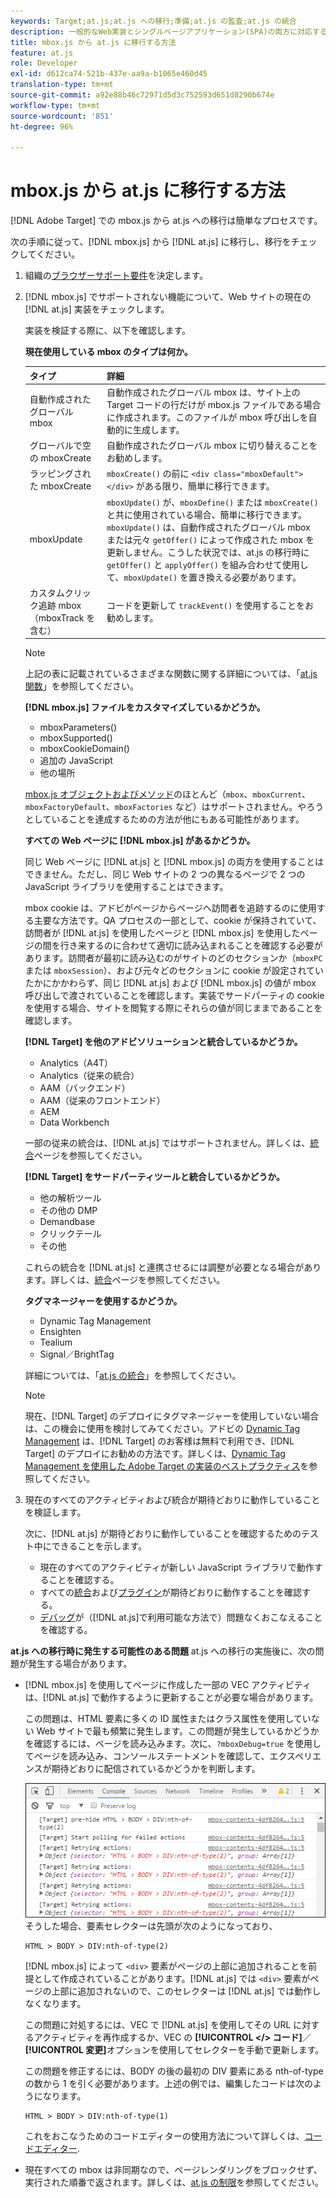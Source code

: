 ```yaml
---
keywords: Target;at.js;at.js への移行;準備;at.js の監査;at.js の統合
description: 一般的なWeb実装とシングルページアプリケーション(SPA)の両方に対応する新しいAdobe [!DNL Target] 向け実装ライブラリであるat.jsへの移行方法を説明します。
title: mbox.js から at.js に移行する方法
feature: at.js
role: Developer
exl-id: d612ca74-521b-437e-aa9a-b1065e460d45
translation-type: tm+mt
source-git-commit: a92e88b46c72971d5d3c752593d651d8290b674e
workflow-type: tm+mt
source-wordcount: '851'
ht-degree: 96%

---
```


# mbox.js から at.js に移行する方法

[!DNL Adobe Target] での mbox.js から at.js への移行は簡単なプロセスです。

次の手順に従って、[!DNL mbox.js] から [!DNL at.js] に移行し、移行をチェックしてください。

1. 組織の[ブラウザーサポート要件](/help/c-implementing-target/c-considerations-before-you-implement-target/supported-browsers.md#reference_01B4BF99E7D545A7998773202A2F6100)を決定します。
1. [!DNL mbox.js] でサポートされない機能について、Web サイトの現在の [!DNL at.js] 実装をチェックします。

   実装を検証する際に、以下を確認します。

   **現在使用している mbox のタイプは何か。**

   | タイプ | 詳細 |
   |--- |--- |
   | 自動作成されたグローバル mbox | 自動作成されたグローバル mbox は、サイト上の Target コードの行だけが mbox.js ファイルである場合に作成されます。このファイルが mbox 呼び出しを自動的に生成します。 |
   | グローバルで空の mboxCreate | 自動作成されたグローバル mbox に切り替えることをお勧めします。 |
   | ラッピングされた mboxCreate | `mboxCreate()` の前に `<div class="mboxDefault"></div>` がある限り、簡単に移行できます。 |
   | mboxUpdate | `mboxUpdate()` が、`mboxDefine()` または `mboxCreate()` と共に使用されている場合、簡単に移行できます。`mboxUpdate()` は、自動作成されたグローバル mbox または元々 `getOffer()` によって作成された mbox を更新しません。こうした状況では、at.js の移行時に `getOffer()` と `applyOffer()` を組み合わせて使用して、`mboxUpdate()` を置き換える必要があります。 |
   | カスタムクリック追跡 mbox（mboxTrack を含む） | コードを更新して `trackEvent()` を使用することをお勧めします。 |

   >[!NOTE]
   >
   >上記の表に記載されているさまざまな関数に関する詳細については、「[at.js 関数](/help/c-implementing-target/c-implementing-target-for-client-side-web/cmp-atjs-functions.md)」を参照してください。

   **[!DNL mbox.js] ファイルをカスタマイズしているかどうか。**

   * mboxParameters()
   * mboxSupported()
   * mboxCookieDomain()
   * 追加の JavaScript
   * 他の場所

   [mbox.js オブジェクトおよびメソッド](/help/c-target/c-visitor-profile/variables-profiles-parameters-methods.md#section_8C78059D15D9452F95636A5640188537)のほとんど（`mbox`、`mboxCurrent`、`mboxFactoryDefault`、`mboxFactories` など）はサポートされません。やろうとしていることを達成するための方法が他にもある可能性があります。

   **すべての Web ページに [!DNL mbox.js] があるかどうか。**

   同じ Web ページに [!DNL at.js] と [!DNL mbox.js] の両方を使用することはできません。ただし、同じ Web サイトの 2 つの異なるページで 2 つの JavaScript ライブラリを使用することはできます。

   mbox cookie は、アドビがページからページへ訪問者を追跡するのに使用する主要な方法です。QA プロセスの一部として、cookie が保持されていて、訪問者が [!DNL at.js] を使用したページと [!DNL mbox.js] を使用したページの間を行き来するのに合わせて適切に読み込まれることを確認する必要があります。訪問者が最初に読み込むのがサイトのどのセクションか（`mboxPC` または `mboxSession`）、および元々どのセクションに cookie が設定されていたかにかかわらず、同じ [!DNL at.js] および [!DNL mbox.js] の値が mbox 呼び出しで渡されていることを確認します。実装でサードパーティの cookie を使用する場合、サイトを閲覧する際にそれらの値が同じままであることを確認します。

   **[!DNL Target] を他のアドビソリューションと統合しているかどうか。**

   * Analytics（A4T）
   * Analytics（従来の統合）
   * AAM（バックエンド）
   * AAM（従来のフロントエンド）
   * AEM
   * Data Workbench

   一部の従来の統合は、[!DNL at.js] ではサポートされません。詳しくは、[統合](/help/c-implementing-target/c-implementing-target-for-client-side-web/c-how-atjs-works/target-atjs-integrations.md#concept_C100BC4F073C4B57A608B309D0157B39)ページを参照してください。

   **[!DNL Target] をサードパーティツールと統合しているかどうか。**

   * 他の解析ツール
   * その他の DMP
   * Demandbase
   * クリックテール
   * その他

   これらの統合を [!DNL at.js] と連携させるには調整が必要となる場合があります。詳しくは、[統合](/help/c-implementing-target/c-implementing-target-for-client-side-web/c-how-atjs-works/target-atjs-integrations.md#concept_C100BC4F073C4B57A608B309D0157B39)ページを参照してください。

   **タグマネージャーを使用するかどうか。**

   * Dynamic Tag Management
   * Ensighten
   * Tealium
   * Signal／BrightTag

   詳細については、「[at.js の統合](/help/c-implementing-target/c-implementing-target-for-client-side-web/c-how-atjs-works/target-atjs-integrations.md#concept_C100BC4F073C4B57A608B309D0157B39)」を参照してください。

   >[!NOTE]
   >
   >現在、[!DNL Target] のデプロイにタグマネージャーを使用していない場合は、この機会に使用を検討してみてください。アドビの [Dynamic Tag Management](https://dtm.adobe.com) は、[!DNL Target] のお客様は無料で利用でき、[!DNL Target] のデプロイにお勧めの方法です。詳しくは、[Dynamic Tag Management を使用した Adobe Target の実装のベストプラクティス](https://experienceleague.adobe.com/docs/dtm/implementing/overview.html)を参照してください。

1. 現在のすべてのアクティビティおよび統合が期待どおりに動作していることを検証します。

   次に、[!DNL at.js] が期待どおりに動作していることを確認するためのテスト中にできることを示します。

   * 現在のすべてのアクティビティが新しい JavaScript ライブラリで動作することを確認する。
   * すべての[統合](/help/c-implementing-target/c-implementing-target-for-client-side-web/c-how-atjs-works/target-atjs-integrations.md#concept_C100BC4F073C4B57A608B309D0157B39)および[プラグイン](/help/c-implementing-target/c-implementing-target-for-client-side-web/t-mbox-download/c-target-atjs-implementation/target-atjs-plugins.md#concept_F5D4C0A4DACF41409CC42FDD93B13FAF)が期待どおりに動作することを確認する。
   * [デバッグ](/help/c-implementing-target/c-implementing-target-for-client-side-web/c-target-debugging-atjs/target-debugging-atjs.md#concept_CAE591DA8C404C22917584ECD4F7494F)が（[!DNL at.js]で利用可能な方法で）問題なくおこなえることを確認する。

**at.js への移行時に発生する可能性のある問題** at.js への移行の実施後に、次の問題が発生する場合があります。

* [!DNL mbox.js] を使用してページに作成した一部の VEC アクティビティは、[!DNL at.js] で動作するように更新することが必要な場合があります。

   この問題は、HTML 要素に多くの ID 属性またはクラス属性を使用していない Web サイトで最も頻繁に発生します。この問題が発生しているかどうかを確認するには、ページを読み込みます。次に、`?mboxDebug=true` を使用してページを読み込み、コンソールステートメントを確認して、エクスペリエンスが期待どおりに配信されているかどうかを判断します。

   ![](assets/mboxdebug.png)そうした場合、要素セレクターは先頭が次のようになっており、

   ```
   HTML > BODY > DIV:nth-of-type(2)
   ```

   [!DNL mbox.js] によって `<div>` 要素がページの上部に追加されることを前提として作成されていることがあります。[!DNL at.js] では `<div>` 要素がページの上部に追加されないので、このセレクターは [!DNL at.js] では動作しなくなります。

   この問題に対処するには、VEC で [!DNL at.js] を使用してその URL に対するアクティビティを再作成するか、VEC の **[!UICONTROL &lt;/> コード]**／**[!UICONTROL 変更]**&#x200B;オプションを使用してセレクターを手動で更新します。

   この問題を修正するには、BODY の後の最初の DIV 要素にある nth-of-type の数から 1 を引く必要があります。上述の例では、編集したコードは次のようになります。

   ```
   HTML > BODY > DIV:nth-of-type(1)
   ```

   これをおこなうためのコードエディターの使用方法について詳しくは、[コードエディター](/help/c-experiences/c-visual-experience-composer/c-vec-code-editor/vec-code-editor.md#concept_B3A6E9EE3A60406DB640E205EA1745B5).

* 現在すべての mbox は非同期なので、ページレンダリングをブロックせず、実行された順番で返されます。詳しくは、[at.js の制限](/help/c-implementing-target/c-implementing-target-for-client-side-web/t-mbox-download/c-target-atjs-implementation/target-atjs-limitations.md#concept_FA99E4D6EC274552BF45E01AFB76CCAE)を参照してください。
